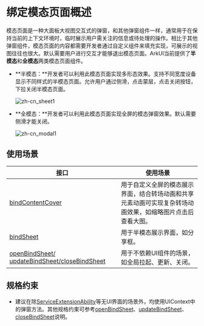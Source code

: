 # 绑定模态页面概述

模态页面是一种大面板大视图交互式的弹窗，和其他弹窗组件一样，通常用于在保持当前的上下文环境时，临时展示用户需关注的信息或待处理的操作。相比于其他弹窗组件，模态页面的内容都需要开发者通过自定义组件来填充实现，可展示的视图往往也很大。默认需要用户进行交互才能够退出模态页面。ArkUI当前提供了**半模态**和**全模态**两类模态页面组件。

* **​半模态：​**开发者可以利用此模态页面实现多形态效果。支持不同宽度设备显示不同样式的半模态页面。允许用户通过侧滑，点击蒙层，点击关闭按钮，下拉关闭半模态页面。

  ![zh-cn_sheet1](./figures/sheet1.gif)

* **全模态：​**开发者可以利用此模态页面实现全屏的模态弹窗效果。默认需要侧滑才能关闭。

  ![zh-cn_modal1](./figures/modal1.gif)

## 使用场景

| 接口|使用场景  |
| ----------| ----------------------------------- |
| [bindContentCover](arkts-contentcover-page.md) | 用于自定义全屏的模态展示界面，结合转场动画和共享元素动画可实现复杂转场动画效果，如缩略图片点击后查看大图。 |
| [bindSheet](arkts-sheet-page.md)  | 用于半模态展示界面，如分享框。 |
| [openBindSheet/ updateBindSheet/closeBindSheet](../reference/apis-arkui/arkts-apis-uicontext-uicontext.md#openbindsheet12) | 用于不依赖UI组件的场景，如全局拉起、更新、关闭。|

## 规格约束

* 建议<!--Del-->在除[ServiceExtensionAbility](../../application-dev/application-models/serviceextensionability.md)等无UI界面的场景外，均<!--DelEnd-->使用UIContext中的弹窗方法。其他规格约束可参考[openBindSheet](../reference/apis-arkui/arkts-apis-uicontext-uicontext.md#openbindsheet12)、[updateBindSheet](../reference/apis-arkui/arkts-apis-uicontext-uicontext.md#updatebindsheet12)、[closeBindSheet](../reference/apis-arkui/arkts-apis-uicontext-uicontext.md#closebindsheet12)说明。

